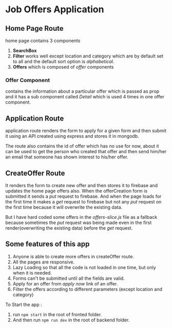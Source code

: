 # Job Offers Application

## Home Page Route

home page contains 3 components

1. **SearchBox**
2. **Filter** works well except location and category which are by default set to all and the default sort option is *alphabetical*.
3. **Offers** which is composed of *offer* components

### Offer Component

contains the information about a particular offer which is passed as prop and it has a sub component called *Detail* which is used 4 times in one offer component.

## Application Route

application route renders the form to apply for a given form and then submit it using an API created using express and  stores it in mongodb.

The route also contains the id of offer which has no use for now, about it can be used to get the person who created that offer and then send him/her an email that someone has shown interest to his/her offer.

## CreateOffer Route

It renders the form to create new offer and then stores it to firebase and updates the home page offers also.
When the offerCreation form is submitted it sends a *put* request to firebase. And when the page loads for the first time it makes a *get* request to firebase but not any *put* request on the first time because it will overwrite the existing data.

But I have hard coded some offers in the *offers-slice.js* file as a fallback because sometimes the *put* request was being made even in the first render(overwriting the existing data) before the *get* request.


## Some features of this app

1. Anyone is able to create more offers in createOffer route.
2. All the pages are responsive.
3. Lazy Loading so that all the code is not loaded in one time, but only when it is needed.
4. Forms can't be submitted until all the fields are valid.
5. Apply for an offer from *apply now* link of an offer.
6. Filter the offers according to different parameters (except location and category)

To Start the app :

1. run `npm start` in the root of fronted folder.
2. And then run `npm run dev` in the root of backend folder.